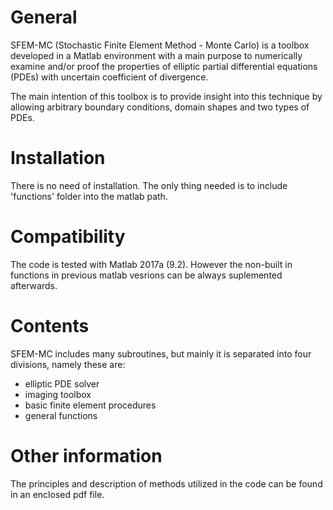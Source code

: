 
# General
SFEM-MC (Stochastic Finite Element Method - Monte Carlo) is a toolbox developed in a Matlab environment with a main purpose to numerically examine and/or proof the properties of elliptic partial differential equations (PDEs) with uncertain coefficient of divergence.

The main intention of this toolbox is to provide insight into this technique by allowing arbitrary boundary conditions, domain shapes and two types of PDEs.

# Installation

There is no need of installation. The only thing needed is to include 'functions' folder into the matlab path.

# Compatibility

The code is tested with Matlab 2017a (9.2). However the non-built in functions in previous matlab vesrions can be always suplemented afterwards.

# Contents

SFEM-MC includes many subroutines, but mainly it is separated into four divisions, namely these are:
- elliptic PDE solver
- imaging toolbox
- basic finite element procedures
- general functions

# Other information

The principles and description of methods utilized in the code can be found in an enclosed pdf file.



